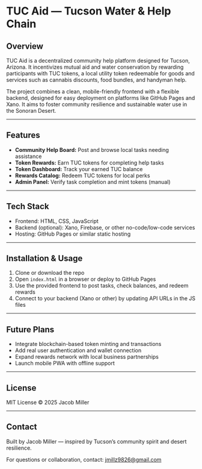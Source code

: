 # TUC Aid — Tucson Water & Help Chain

## Overview

TUC Aid is a decentralized community help platform designed for Tucson, Arizona. It incentivizes mutual aid and water conservation by rewarding participants with TUC tokens, a local utility token redeemable for goods and services such as cannabis discounts, food bundles, and handyman help.

The project combines a clean, mobile-friendly frontend with a flexible backend, designed for easy deployment on platforms like GitHub Pages and Xano. It aims to foster community resilience and sustainable water use in the Sonoran Desert.

---

## Features

- **Community Help Board:** Post and browse local tasks needing assistance
- **Token Rewards:** Earn TUC tokens for completing help tasks
- **Token Dashboard:** Track your earned TUC balance
- **Rewards Catalog:** Redeem TUC tokens for local perks
- **Admin Panel:** Verify task completion and mint tokens (manual)

---

## Tech Stack

- Frontend: HTML, CSS, JavaScript  
- Backend (optional): Xano, Firebase, or other no-code/low-code services  
- Hosting: GitHub Pages or similar static hosting

---

## Installation & Usage

1. Clone or download the repo  
2. Open `index.html` in a browser or deploy to GitHub Pages  
3. Use the provided frontend to post tasks, check balances, and redeem rewards  
4. Connect to your backend (Xano or other) by updating API URLs in the JS files  

---

## Future Plans

- Integrate blockchain-based token minting and transactions  
- Add real user authentication and wallet connection  
- Expand rewards network with local business partnerships  
- Launch mobile PWA with offline support  

---

## License

MIT License © 2025 Jacob Miller

---

## Contact

Built by Jacob Miller — inspired by Tucson’s community spirit and desert resilience.

For questions or collaboration, contact: jmillz9826@gmail.com
